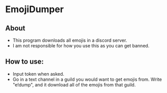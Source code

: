 # EmojiDumper
## About
- This program downloads all emojis in a discord server.
- I am not responsible for how you use this as you can get banned.

## How to use:
- Input token when asked.
- Go in a text channel in a guild you would want to get emojis from. Write "e!dump", and it download all of the emojis from that guild.
